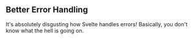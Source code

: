 ## Better Error Handling

It's absolutely disgusting how Svelte handles errors! Basically, you don't know what the hell is going on.
